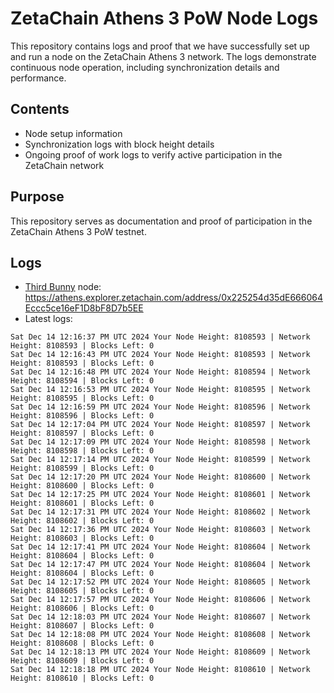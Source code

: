 # ZetaChain Athens 3 PoW Node Logs
This repository contains logs and proof that we have successfully set up and run a node on the ZetaChain Athens 3 network. The logs demonstrate continuous node operation, including synchronization details and performance.

## Contents
- Node setup information
- Synchronization logs with block height details
- Ongoing proof of work logs to verify active participation in the ZetaChain network

## Purpose
This repository serves as documentation and proof of participation in the ZetaChain Athens 3 PoW testnet.

## Logs

- [Third Bunny](https://thirdbunny.xyz/) node: https://athens.explorer.zetachain.com/address/0x225254d35dE666064Eccc5ce16eF1D8bF8D7b5EE
- Latest logs:
```
Sat Dec 14 12:16:37 PM UTC 2024 Your Node Height: 8108593 | Network Height: 8108593 | Blocks Left: 0
Sat Dec 14 12:16:43 PM UTC 2024 Your Node Height: 8108593 | Network Height: 8108593 | Blocks Left: 0
Sat Dec 14 12:16:48 PM UTC 2024 Your Node Height: 8108594 | Network Height: 8108594 | Blocks Left: 0
Sat Dec 14 12:16:53 PM UTC 2024 Your Node Height: 8108595 | Network Height: 8108595 | Blocks Left: 0
Sat Dec 14 12:16:59 PM UTC 2024 Your Node Height: 8108596 | Network Height: 8108596 | Blocks Left: 0
Sat Dec 14 12:17:04 PM UTC 2024 Your Node Height: 8108597 | Network Height: 8108597 | Blocks Left: 0
Sat Dec 14 12:17:09 PM UTC 2024 Your Node Height: 8108598 | Network Height: 8108598 | Blocks Left: 0
Sat Dec 14 12:17:14 PM UTC 2024 Your Node Height: 8108599 | Network Height: 8108599 | Blocks Left: 0
Sat Dec 14 12:17:20 PM UTC 2024 Your Node Height: 8108600 | Network Height: 8108600 | Blocks Left: 0
Sat Dec 14 12:17:25 PM UTC 2024 Your Node Height: 8108601 | Network Height: 8108601 | Blocks Left: 0
Sat Dec 14 12:17:31 PM UTC 2024 Your Node Height: 8108602 | Network Height: 8108602 | Blocks Left: 0
Sat Dec 14 12:17:36 PM UTC 2024 Your Node Height: 8108603 | Network Height: 8108603 | Blocks Left: 0
Sat Dec 14 12:17:41 PM UTC 2024 Your Node Height: 8108604 | Network Height: 8108604 | Blocks Left: 0
Sat Dec 14 12:17:47 PM UTC 2024 Your Node Height: 8108604 | Network Height: 8108604 | Blocks Left: 0
Sat Dec 14 12:17:52 PM UTC 2024 Your Node Height: 8108605 | Network Height: 8108605 | Blocks Left: 0
Sat Dec 14 12:17:57 PM UTC 2024 Your Node Height: 8108606 | Network Height: 8108606 | Blocks Left: 0
Sat Dec 14 12:18:03 PM UTC 2024 Your Node Height: 8108607 | Network Height: 8108607 | Blocks Left: 0
Sat Dec 14 12:18:08 PM UTC 2024 Your Node Height: 8108608 | Network Height: 8108608 | Blocks Left: 0
Sat Dec 14 12:18:13 PM UTC 2024 Your Node Height: 8108609 | Network Height: 8108609 | Blocks Left: 0
Sat Dec 14 12:18:18 PM UTC 2024 Your Node Height: 8108610 | Network Height: 8108610 | Blocks Left: 0
```
